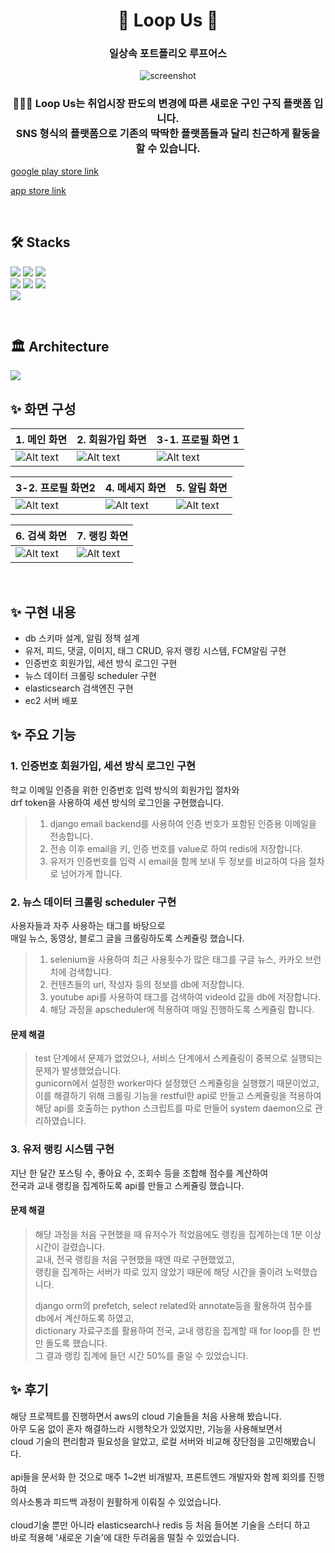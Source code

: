 <div align='center'>
<h1> 🤝 Loop Us 🤝 </h1>
<h3> 일상속 포트폴리오 루프어스 </h3>

![screenshot](./img/loopus.png)

<h3> 🧑‍🤝‍🧑 Loop Us는 취업시장 판도의 변경에 따른 새로운 구인 구직 플랫폼 입니다.<br>
SNS 형식의 플랫폼으로 기존의 딱딱한 플랫폼들과 달리 친근하게 활동을 할 수 있습니다.</h3>
</div>

 [google play store link](https://play.google.com/store/apps/details?id=com.loopus.loopus)

 [app store link](https://apps.apple.com/kr/app/%EB%A3%A8%ED%94%84%EC%96%B4%EC%8A%A4/id1603358083)

<br>

## 🛠️ Stacks

![](https://img.shields.io/badge/-python-05122A?style=flat&logo=python)
![](https://img.shields.io/badge/-django-05122A?style=flat&logo=django)
![](https://img.shields.io/badge/-fcm-05122A?style=flat&logo=firebase)
<br>
![](https://img.shields.io/badge/-mysql-05122A?style=flat&logo=mysql)
![](https://img.shields.io/badge/-redis-05122A?style=flat&logo=redis)
![](https://img.shields.io/badge/-es-05122A?style=flat&logo=elasticsearch)
<br>
![](https://img.shields.io/badge/-aws-05122A?style=flat&logo=amazonaws)

<br>

## 🏛️ Architecture

![](./img/loopus.drawio.png)

## ✨ 화면 구성

| 1. 메인 화면           | 2. 회원가입 화면 |3-1. 프로필 화면 1|
|---------------------|---|---|
| ![Alt text](./img/image.png) |![Alt text](./img/image-1.png)|![Alt text](./img/image-3.png)|

| 3-2. 프로필 화면2           | 4. 메세지 화면|5. 알림 화면|
|---------------------|---|---|
|![Alt text](./img/image-7.png)|![Alt text](./img/image-5.png)|![Alt text](./img/image-6.png)|

| 6. 검색 화면           | 7. 랭킹 화면 |
|---------------------|---|
|![Alt text](./img/image-8.png)|![Alt text](./img/image-9.png)|

<br>

## ✨ 구현 내용
- db 스키마 설계, 알림 정책 설계
- 유저, 피드, 댓글, 이미지, 태그 CRUD, 유저 랭킹 시스템, FCM알림 구현
- 인증번호 회원가입, 세션 방식 로그인 구현
- 뉴스 데이터 크롤링 scheduler 구현
- elasticsearch 검색엔진 구현
- ec2 서버 배포

## ✨ 주요 기능

### 1. 인증번호 회원가입, 세션 방식 로그인 구현

학교 이메일 인증을 위한 인증번호 입력 방식의 회원가입 절차와 <br>
drf token을 사용하여 세션 방식의 로그인을 구현했습니다.

> 1. django email backend를 사용하여 인증 번호가 포함된 인증용 이메일을 전송합니다.
> 2. 전송 이후 email을 키, 인증 번호를 value로 하여 redis에 저장합니다.
> 3. 유저가 인증번호를 입력 시 email을 함께 보내 두 정보를 비교하여 다음 절차로 넘어가게 합니다.

### 2. 뉴스 데이터 크롤링 scheduler 구현

사용자들과 자주 사용하는 태그를 바탕으로 <br>
매일 뉴스, 동영상, 블로그 글을 크롤링하도록 스케쥴링 했습니다.

> 1. selenium을 사용하여 최근 사용횟수가 많은 태그를 구글 뉴스, 카카오 브런치에 검색합니다.
> 2. 컨텐츠들의 url, 작성자 등의 정보를 db에 저장합니다.
> 3. youtube api를 사용하여 태그를 검색하여 videoId 값을 db에 저장합니다.
> 4. 해당 과정을 apscheduler에 적용하여 매일 진행하도록 스케쥴링 합니다.

#### 문제 해결
> test 단계에서 문제가 없었으나, 서비스 단계에서 스케쥴링이 중복으로 실행되는 문제가 발생했었습니다.<br>
> gunicorn에서 설정한 worker마다 설정했던 스케쥴링을 실행했기 때문이었고,<br>
> 이를 해결하기 위해 크롤링 기능을 restful한 api로 만들고 스케쥴링을 적용하여<br>
> 해당 api를 호출하는 python 스크립트를 따로 만들어 system daemon으로 관리하였습니다.

### 3. 유저 랭킹 시스템 구현

지난 한 달간 포스팅 수, 좋아요 수, 조회수 등을 조합해 점수를 계산하여 <br>
전국과 교내 랭킹을 집계하도록 api를 만들고 스케쥴링 했습니다.

#### 문제 해결
> 해당 과정을 처음 구현했을 때 유저수가 적었음에도 랭킹을 집계하는데 1분 이상 시간이 걸렸습니다.<br>
> 교내, 전국 랭킹을 처음 구현했을 때엔 따로 구현했었고, <br>
> 랭킹을 집계하는 서버가 따로 있지 않았기 때문에 해당 시간을 줄이려 노력했습니다.
>
> django orm의 prefetch, select related와 annotate등을 활용하여 점수를 db에서 계산하도록 하였고,<br>
> dictionary 자료구조를 활용하여 전국, 교내 랭킹을 집계할 때 for loop를 한 번만 돌도록 했습니다.<br>
> 그 결과 랭킹 집계에 들던 시간 50%를 줄일 수 있었습니다.

## ✨ 후기

해당 프로젝트를 진행하면서 aws의 cloud 기술들을 처음 사용해 봤습니다.<br>
아무 도움 없이 혼자 해결하느라 시행착오가 있었지만, 기능을 사용해보면서<br>
cloud 기술의 편리함과 필요성을 알았고, 로컬 서버와 비교해 장단점을 고민해봤습니다.<br><br>
api들을 문서화 한 것으로 매주 1~2번 비개발자, 프론트엔드 개발자와 함께 회의를 진행하여 <br>
의사소통과 피드백 과정이 원활하게 이뤄질 수 있었습니다.<br><br>
cloud기술 뿐만 아니라 elasticsearch나 redis 등 처음 들어본 기술을 스터디 하고<br>
바로 적용해 '새로운 기술'에 대한 두려움을 떨칠 수 있었습니다.
